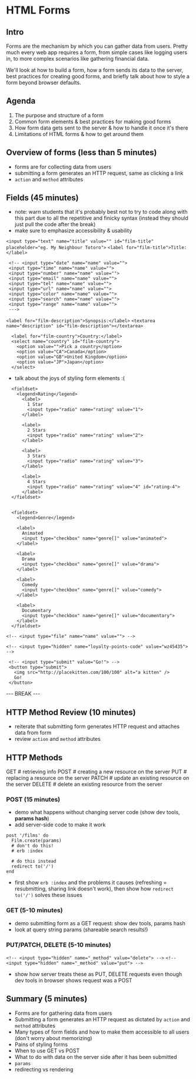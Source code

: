 # HTML Forms

## Intro
Forms are the mechanism by which you can gather data from users.  Pretty much every web app requires a form, from simple cases like logging users in, to more complex scenarios like gathering financial data.  

We'll look at how to build a form, how a form sends its data to the server, best practices for creating good forms, and briefly talk about how to style a form beyond browser defaults.


## Agenda
1. The purpose and structure of a form
2. Common form elements & best practices for making good forms
3. How form data gets sent to the server & how to handle it once it's there
4. Limitations of HTML forms & how to get around them

## Overview of forms (less than 5 minutes)
- forms are for collecting data from users
- submitting a form generates an HTTP request, same as clicking a link
- `action` and `method` attributes

## Fields (45 minutes)
- note: warn students that it's probably best not to try to code along with this part due to all the repetitive and finicky syntax (instead they should just pull the code after the break)
- make sure to emphasize accessibility & usability

 `<input type="text" name="title" value="" id="film-title" placeholder="eg. My Neighbour Totoro">`
 `<label for="film-title">Title:</label>`

 ```
  <!-- <input type="date" name="name" value="">
  <input type="time" name="name" value="">
  <input type="number" name="name" value="">
  <input type="email" name="name" value="">
  <input type="tel" name="name" value="">
  <input type="url" name="name" value="">
  <input type="color" name="name" value="">
  <input type="search" name="name" value="">
  <input type="range" name="name" value="">
  --->
```

 `<label for="film-description">Synopsis:</label>`
 `<textarea name="description" id="film-description"></textarea>`

```
  <label for="film-country">Country:</label>
  <select name="country" id="film-country">
    <option value="">Pick a country</option>
    <option value="CA">Canada</option>
    <option value="GB">United Kingdom</option>
    <option value="JP">Japan</option>
  </select>
```

- talk about the joys of styling form elements :(

```
  <fieldset>
    <legend>Rating</legend>
      <label>
        1 Star
        <input type="radio" name="rating" value="1">
      </label>

      <label>
        2 Stars
        <input type="radio" name="rating" value="2">
      </label>

      <label>
        3 Stars
        <input type="radio" name="rating" value="3">
      </label>

      <label>
        4 Stars
        <input type="radio" name="rating" value="4" id="rating-4">
      </label>
  </fieldset>
```
```

  <fieldset>
    <legend>Genre</legend>

    <label>
      Animated
      <input type="checkbox" name="genre[]" value="animated">
    </label>

    <label>
      Drama
      <input type="checkbox" name="genre[]" value="drama">
    </label>

    <label>
      Comedy
      <input type="checkbox" name="genre[]" value="comedy">
    </label>

    <label>
      Documentary
      <input type="checkbox" name="genre[]" value="documentary">
    </label>
  </fieldset>
```

 `<!-- <input type="file" name="name" value=""> -->`

 `<!-- <input type="hidden" name="loyalty-points-code" value="wz45435"> -->`

 ```
  <!-- <input type="submit" value="Go!"> -->
  <button type="submit">
    <img src="http://placekitten.com/100/100" alt="a kitten" />
    Go!
  </button>
 ```

--- BREAK ---


## HTTP Method Review (10 minutes)

- reiterate that submitting form generates HTTP request and attaches data from form
- review `action` and `method` attributes

HTTP Methods
----
GET     # retrieving info
POST    # creating a new resource on the server
PUT     # replacing a resource on the server
PATCH   # update an existing resource on the server
DELETE  # delete an existing resource from the server

### POST (15 minutes)
- demo what happens without changing server code (show dev tools, **params hash**)
- add server-side code to make it work

```
post '/films' do
  Film.create(params)
  # don't do this!
  # erb :index

  # do this instead
  redirect to('/')
end
```
- first show `erb :index` and the problems it causes (refreshing = resubmitting, sharing link doesn't work), then show how `redirect to('/')` solves these issues

### GET (5-10 minutes)
- demo submitting form as a GET request: show dev tools, params hash
- look at query string params (shareable search results!)

### PUT/PATCH, DELETE (5-10 minutes)
 `<!-- <input type="hidden" name="_method" value="delete"> -->`
 `<!-- <input type="hidden" name="_method" value="put"> -->`

- show how server treats these as PUT, DELETE requests even though dev tools in browser shows request was a POST

## Summary (5 minutes)
- Forms are for gathering data from users
- Submitting a form generates an HTTP request as dictated by `action` and `method` attributes
- Many types of form fields and how to make them accessible to all users (don't worry about memorizing)
- Pains of styling forms
- When to use GET vs POST
- What to do with data on the server side after it has been submitted
- `params`
- redirecting vs rendering
